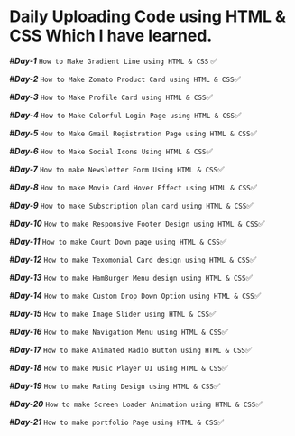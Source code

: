 ﻿# **Daily Uploading Code using HTML & CSS Which I have learned.**

**_#Day-1_** ```How to Make Gradient Line using HTML & CSS``` ✅

**_#Day-2_** ```How to Make Zomato Product Card using HTML & CSS```✅

**_#Day-3_** ```How to Make Profile Card using HTML & CSS```✅

**_#Day-4_** ```How to Make Colorful Login Page using HTML & CSS```✅

**_#Day-5_** ```How to Make Gmail Registration Page using HTML & CSS```✅

**_#Day-6_** ```How to Make Social Icons Using HTML & CSS```✅

**_#Day-7_** ```How to make Newsletter Form Using HTML & CSS```✅

**_#Day-8_** ```How to make Movie Card Hover Effect using HTML & CSS```✅

**_#Day-9_** ```How to make Subscription plan card using HTML & CSS```✅

**_#Day-10_** ```How to make Responsive Footer Design using HTML & CSS```✅

**_#Day-11_** ```How to make Count Down page using HTML & CSS```✅

**_#Day-12_** ```How to make Texomonial Card design using HTML & CSS```✅

**_#Day-13_** ```How to make HamBurger Menu design using HTML & CSS```✅

**_#Day-14_** ```How to make Custom Drop Down Option using HTML & CSS```✅

**_#Day-15_** ```How to make Image Slider using HTML & CSS```✅

**_#Day-16_** ```How to make Navigation Menu using HTML & CSS```✅

**_#Day-17_** ```How to make Animated Radio Button using HTML & CSS```✅

**_#Day-18_** ```How to make Music Player UI using HTML & CSS```✅

**_#Day-19_** ```How to make Rating Design using HTML & CSS```✅

**_#Day-20_** ```How to make Screen Loader Animation using HTML & CSS```✅

**_#Day-21_** ```How to make portfolio Page using HTML & CSS```✅
